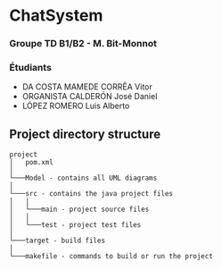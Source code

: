 # ChatSystem

### Groupe TD B1/B2 - M. Bit-Monnot

### Étudiants
- DA COSTA MAMEDE CORRÊA Vitor
- ORGANISTA CALDERÓN José Daniel
- LÓPEZ ROMERO Luis Alberto

## Project directory structure
```
project
│   pom.xml
│
└───Model - contains all UML diagrams
│
└───src - contains the java project files
│   │
│   └───main - project source files
│   │
│   └───test - project test files
│
└───target - build files
│
└───makefile - commands to build or run the project

```
